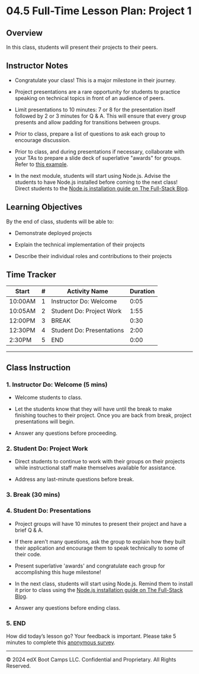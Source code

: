 # 04.5 Full-Time Lesson Plan: Project 1 

## Overview

In this class, students will present their projects to their peers. 

## Instructor Notes

* Congratulate your class! This is a major milestone in their journey. 

* Project presentations are a rare opportunity for students to practice speaking on technical topics in front of an audience of peers.

* Limit presentations to 10 minutes: 7 or 8 for the presentation itself followed by 2 or 3 minutes for Q & A. This will ensure that every group presents and allow padding for transitions between groups. 

* Prior to class, prepare a list of questions to ask each group to encourage discussion.

* Prior to class, and during presentations if necessary, collaborate with your TAs to prepare a slide deck of superlative "awards" for groups. Refer to [this example](https://docs.google.com/presentation/d/1Tca5VT_S13ioFUO-pewh_g9dJaBQ9prg-vsRwMjyDXU/edit?usp=sharing).

* In the next module, students will start using Node.js. Advise the students to have Node.js installed before coming to the next class! Direct students to the [Node.js installation guide on The Full-Stack Blog](https://coding-boot-camp.github.io/full-stack/nodejs/how-to-install-nodejs).

## Learning Objectives

By the end of class, students will be able to:

* Demonstrate deployed projects

* Explain the technical implementation of their projects

* Describe their individual roles and contributions to their projects

## Time Tracker

| Start   | #   | Activity Name                       | Duration |
|---      |---  |---                                  |---       |
| 10:00AM | 1   | Instructor Do: Welcome              | 0:05     |
| 10:05AM | 2   | Student Do: Project Work            | 1:55     |
| 12:00PM | 3   | BREAK                               | 0:30     |
| 12:30PM | 4   | Student Do: Presentations           | 2:00     |
| 2:30PM  | 5   | END                                 | 0:00     |
- - - 

## Class Instruction

### 1. Instructor Do: Welcome (5 mins)

* Welcome students to class. 

* Let the students know that they will have until the break to make finishing touches to their project. Once you are back from break, project presentations will begin.

* Answer any questions before proceeding.

### 2. Student Do: Project Work

* Direct students to continue to work with their groups on their projects while instructional staff make themselves available for assistance.

* Address any last-minute questions before break.

### 3. Break (30 mins)

### 4. Student Do: Presentations

* Project groups will have 10 minutes to present their project and have a brief Q & A.

* If there aren't many questions, ask the group to explain how they built their application and encourage them to speak technically to some of their code.

* Present superlative 'awards' and congratulate each group for accomplishing this huge milestone!

* In the next class, students will start using Node.js. Remind them to install it prior to class using the [Node.js installation guide on The Full-Stack Blog](https://coding-boot-camp.github.io/full-stack/nodejs/how-to-install-nodejs).

* Answer any questions before ending class.

### 5. END

How did today’s lesson go? Your feedback is important. Please take 5 minutes to complete this [anonymous survey](https://forms.gle/RfcVyXiMmZQut6aJ6).

---
© 2024 edX Boot Camps LLC. Confidential and Proprietary. All Rights Reserved.
